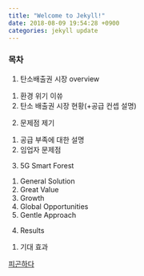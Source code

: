 ```yaml
---
title: "Welcome to Jekyll!"
date: 2018-08-09 19:54:28 +0900
categories: jekyll update
---
```


### 목차

1. 탄소배출권 시장 overview
  1) 환경 위기 이쓔
  2) 탄소 배출권 시장 현황(+공급 컨셉 설명)
2. 문제점 제기
  1) 공급 부족에 대한 설명
  2) 임업자 문제점
3. 5G Smart Forest
  1) General Solution
  2) Great Value
  3) Growth
  4) Global Opportunities
  5) Gentle Approach
4. Results
  1) 기대 효과

[피곤하다](http://www.mdpi.com/1999-4907/8/9/340/htm)

[id]: http://www.mdpi.com/1999-4907/8/9/340/htm

